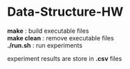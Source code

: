 # Data-Structure-HW  
**make** : build executable files   
**make clean** : remove executable files  
**./run.sh** : run experiments  
  
experiment results are store in **.csv** files  
